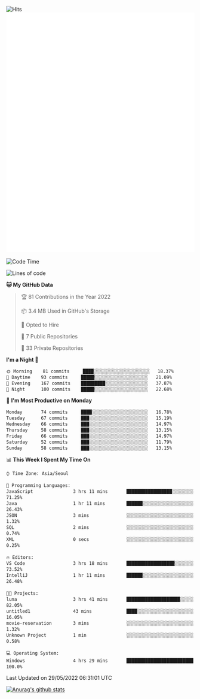 ![Hits](https://hits.seeyoufarm.com/api/count/incr/badge.svg?url=https%3A%2F%2Fgithub.com%2Fkokose1234&count_bg=%2379C83D&title_bg=%23555555&icon=apple.svg&icon_color=%23E7E7E7&title=hits&edge_flat=false)
<br/>
![Metrics](https://github.com/kokose1234/kokose1234/blob/main/github-metrics.svg)

<!--START_SECTION:waka-->
![Code Time](http://img.shields.io/badge/Code%20Time-645%20hrs%2029%20mins-blue)

![Lines of code](https://img.shields.io/badge/From%20Hello%20World%20I%27ve%20Written-2%20Million%20lines%20of%20code-blue)

**🐱 My GitHub Data** 

> 🏆 81 Contributions in the Year 2022
 > 
> 📦 3.4 MB Used in GitHub's Storage 
 > 
> 💼 Opted to Hire
 > 
> 📜 7 Public Repositories 
 > 
> 🔑 33 Private Repositories  
 > 
**I'm a Night 🦉** 

```text
🌞 Morning    81 commits     ████░░░░░░░░░░░░░░░░░░░░░   18.37% 
🌆 Daytime    93 commits     █████░░░░░░░░░░░░░░░░░░░░   21.09% 
🌃 Evening    167 commits    █████████░░░░░░░░░░░░░░░░   37.87% 
🌙 Night      100 commits    █████░░░░░░░░░░░░░░░░░░░░   22.68%

```
📅 **I'm Most Productive on Monday** 

```text
Monday       74 commits     ████░░░░░░░░░░░░░░░░░░░░░   16.78% 
Tuesday      67 commits     ███░░░░░░░░░░░░░░░░░░░░░░   15.19% 
Wednesday    66 commits     ███░░░░░░░░░░░░░░░░░░░░░░   14.97% 
Thursday     58 commits     ███░░░░░░░░░░░░░░░░░░░░░░   13.15% 
Friday       66 commits     ███░░░░░░░░░░░░░░░░░░░░░░   14.97% 
Saturday     52 commits     ███░░░░░░░░░░░░░░░░░░░░░░   11.79% 
Sunday       58 commits     ███░░░░░░░░░░░░░░░░░░░░░░   13.15%

```


📊 **This Week I Spent My Time On** 

```text
⌚︎ Time Zone: Asia/Seoul

💬 Programming Languages: 
JavaScript               3 hrs 11 mins       █████████████████░░░░░░░░   71.25% 
Java                     1 hr 11 mins        ██████░░░░░░░░░░░░░░░░░░░   26.43% 
JSON                     3 mins              ░░░░░░░░░░░░░░░░░░░░░░░░░   1.32% 
SQL                      2 mins              ░░░░░░░░░░░░░░░░░░░░░░░░░   0.74% 
XML                      0 secs              ░░░░░░░░░░░░░░░░░░░░░░░░░   0.25%

🔥 Editors: 
VS Code                  3 hrs 18 mins       ██████████████████░░░░░░░   73.52% 
IntelliJ                 1 hr 11 mins        ██████░░░░░░░░░░░░░░░░░░░   26.48%

🐱‍💻 Projects: 
luna                     3 hrs 41 mins       ████████████████████░░░░░   82.05% 
untitled1                43 mins             ████░░░░░░░░░░░░░░░░░░░░░   16.05% 
movie-reservation        3 mins              ░░░░░░░░░░░░░░░░░░░░░░░░░   1.32% 
Unknown Project          1 min               ░░░░░░░░░░░░░░░░░░░░░░░░░   0.58%

💻 Operating System: 
Windows                  4 hrs 29 mins       █████████████████████████   100.0%

```


 Last Updated on 29/05/2022 06:31:01 UTC
<!--END_SECTION:waka-->

[![Anurag's github stats](https://github-readme-stats.vercel.app/api?username=kokose1234&theme=dracula)](https://github.com/anuraghazra/github-readme-stats)



	
